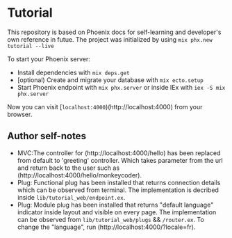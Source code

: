 # Tutorial

This repository is based on Phoenix docs for self-learning and developer's own reference in futue. The project was initialized by using `mix phx.new tutorial --live`

To start your Phoenix server:

  * Install dependencies with `mix deps.get`
  * [optional) Create and migrate your database with `mix ecto.setup`
  * Start Phoenix endpoint with `mix phx.server` or inside IEx with `iex -S mix phx.server`

Now you can visit [`localhost:4000`)(http://localhost:4000) from your browser.


## Author self-notes

  * MVC:The controller for (http://localhost:4000/hello) has been replaced from default to 'greeting' controller. Which takes parameter from the url and return back to the user such as (http://localhost:4000/hello/monkeycoder).
  * Plug: Functional plug has been installed that returns connection details which can be observed from terminal. The implementation is decribed inside `lib/tutorial_web/endpoint.ex`.
  * Plug: Module plug has been installed that returns "default language" indicator inside layout and visible on every page. The implementation can be observed from `lib/tutorial_web/plugs` && `/router.ex`. To change the "language", run (http://localhost:4000/?locale=fr).
